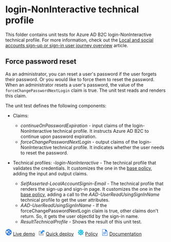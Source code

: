 # login-NonInteractive technical profile

This folder contains unit tests for Azure AD B2C login-NonInteractive technical profile. For more information, check out the [Local and social accounts sign-up or sign-in user journey overview](https://github.com/Azure-Samples/active-directory-b2c-custom-policy-starterpack/tree/main/SocialAndLocalAccounts) article.

## Force password reset

As an administrator, you can reset a user's password if the user forgets their password. Or you would like to force them to reset the password. When an administrator resets a user's password, the value of the `forceChangePasswordNextLogin` claim is true. The unit test reads and renders this claim.

The unit test defines the following components:

- Claims:
  - *continueOnPasswordExpiration* - input claims of the login-NonInteractive technical profile. It instructs Azure AD B2C to continue upon password expiration.
  - *forceChangePasswordNextLogin* - output claims of the login-NonInteractive technical profile. It indicates whether the user needs to reset the password.

- Technical profiles:
  -*login-NonInteractive* - The technical profile that validates the credentials. It customizes the one in the [base policy](https://github.com/Azure-Samples/active-directory-b2c-custom-policy-starterpack/blob/main/SocialAndLocalAccounts/TrustFrameworkBase.xml), adding the input and output claims.
  - *SelfAsserted-LocalAccountSignin-Email* - The technical profile that renders the sign-up and sign-in page. It customizes the one in the [base policy](https://github.com/Azure-Samples/active-directory-b2c-custom-policy-starterpack/blob/main/SocialAndLocalAccounts/TrustFrameworkBase.xml), adding a call to the *AAD-UserReadUsingSignInName* technical profile to get the user attributes.
  - *AAD-UserReadUsingSignInName*  - If the forceChangePasswordNextLogin claim is true, other claims don't return. So, it gets the user objectId by the sign-in name.
  - *ResultTechnicalProfile* - Shows the result of this unit test.

![live demo](../../media/demo.png) [Live demo](https://b2clivedemo.b2clogin.com/b2clivedemo.onmicrosoft.com/B2C_1A_TP_LNI_PasswordExpiration/oauth2/v2.0/authorize?client_id=cfaf887b-a9db-4b44-ac47-5efff4e2902c&nonce=defaultNonce&redirect_uri=https%3A%2F%2Fjwt.ms&scope=openid&response_type=id_token&prompt=login) &nbsp; ![Quick deploy](../../media/deploy.png) [Quick deploy](https://b2ciefsetupapp.azurewebsites.net/) &nbsp; ![policy](../../media/policy.png) [Policy](TP_LNI_PasswordExpiration.xml) &nbsp; ![documentation](../../media/doc.png) [Documentation](https://docs.microsoft.com/azure/active-directory-b2c/force-password-reset?pivots=b2c-custom-policy)

